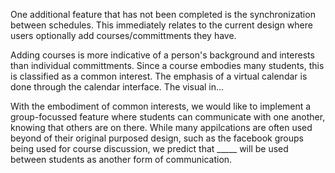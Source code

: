 One additional feature that has not been completed is the synchronization between schedules. This immediately relates to the
current design 
where users optionally add courses/committments they have. 

Adding courses is more indicative of a person's background and interests than individual committments. Since a course embodies 
many students, this is classified as a common interest.
The emphasis of a virtual calendar is done through the calendar interface. The visual in...

With the embodiment of common interests, we would like to implement a group-focussed feature where students can communicate with 
one another, knowing that others are on there.
While many appilcations are often used beyond of their original purposed design, such as the facebook groups being used for course
discussion, we predict that _____ will be used between students as another form of communication.